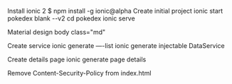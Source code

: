 Install ionic 2
$ npm install -g ionic@alpha
Create initial project
ionic start pokedex blank --v2
cd pokedex
ionic serve

Material design
body class="md"

Create service
ionic generate —-list
ionic generate injectable DataService

Create details page
ionic generate page details

Remove 
Content-Security-Policy from index.html